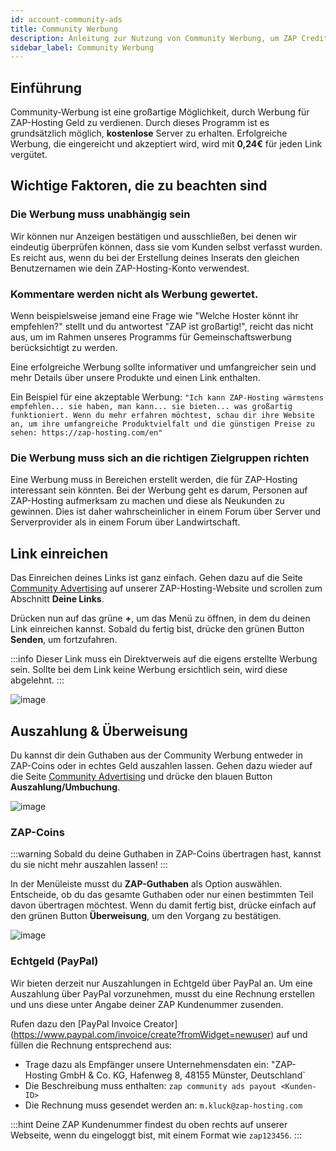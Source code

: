 ```yaml
---
id: account-community-ads
title: Community Werbung
description: Anleitung zur Nutzung von Community Werbung, um ZAP Credits oder Geld über ZAP-Hosting zu verdienen - ZAP-Hosting.com Dokumentation
sidebar_label: Community Werbung
---
```




## Einführung

Community-Werbung ist eine großartige Möglichkeit, durch Werbung für ZAP-Hosting Geld zu verdienen. Durch dieses Programm ist es grundsätzlich möglich, **kostenlose** Server zu erhalten. Erfolgreiche Werbung, die eingereicht und akzeptiert wird, wird mit **0,24€** für jeden Link vergütet.



## Wichtige Faktoren, die zu beachten sind

### Die Werbung muss unabhängig sein

Wir können nur Anzeigen bestätigen und ausschließen, bei denen wir eindeutig überprüfen können, dass sie vom Kunden selbst verfasst wurden. Es reicht aus, wenn du bei der Erstellung deines Inserats den gleichen Benutzernamen wie dein ZAP-Hosting-Konto verwendest.

### Kommentare werden nicht als Werbung gewertet.

Wenn beispielsweise jemand eine Frage wie "Welche Hoster könnt ihr empfehlen?" stellt und du antwortest "ZAP ist großartig!", reicht das nicht aus, um im Rahmen unseres Programms für Gemeinschaftswerbung berücksichtigt zu werden.

Eine erfolgreiche Werbung sollte informativer und umfangreicher sein und mehr Details über unsere Produkte und einen Link enthalten. 

Ein Beispiel für eine akzeptable Werbung: `"Ich kann ZAP-Hosting wärmstens empfehlen... sie haben, man kann... sie bieten... was großartig funktioniert. Wenn du mehr erfahren möchtest, schau dir ihre Website an, um ihre umfangreiche Produktvielfalt und die günstigen Preise zu sehen: https://zap-hosting.com/en"`

### Die Werbung muss sich an die richtigen Zielgruppen richten

Eine Werbung muss in Bereichen erstellt werden, die für ZAP-Hosting interessant sein könnten.
Bei der Werbung geht es darum, Personen auf ZAP-Hosting aufmerksam zu machen und diese als Neukunden zu gewinnen.
Dies ist daher wahrscheinlicher in einem Forum über Server und Serverprovider als in einem Forum über Landwirtschaft.

## Link einreichen

Das Einreichen deines Links ist ganz einfach. Gehen dazu auf die Seite [Community Advertising](https://zap-hosting.com/en/customer/communityads/) auf unserer ZAP-Hosting-Website und scrollen zum Abschnitt **Deine Links**.

Drücken nun auf das grüne **+**, um das Menü zu öffnen, in dem du deinen Link einreichen kannst. Sobald du fertig bist, drücke den grünen Button **Senden**, um fortzufahren.

:::info
Dieser Link muss ein Direktverweis auf die eigens erstellte Werbung sein. Sollte bei dem Link keine Werbung ersichtlich sein, wird diese abgelehnt.
:::

![image](https://github.com/zaphosting/docs/assets/42719082/12839234-efe5-45f5-8d9c-addb69af3e60)

## Auszahlung & Überweisung

Du kannst dir dein Guthaben aus der Community Werbung entweder in ZAP-Coins oder in echtes Geld auszahlen lassen. Gehen dazu wieder auf die Seite [Community Advertising](https://zap-hosting.com/de/customer/communityads/) und drücke den blauen Button **Auszahlung/Umbuchung**.

![image](https://github.com/zaphosting/docs/assets/42719082/de11ee5a-97e5-432a-944c-7f0e2dd9d448)

### ZAP-Coins

:::warning Sobald du deine Guthaben in ZAP-Coins übertragen hast, kannst du sie nicht mehr auszahlen lassen!
:::

In der Menüleiste musst du **ZAP-Guthaben** als Option auswählen. Entscheide, ob du das gesamte Guthaben oder nur einen bestimmten Teil davon übertragen möchtest. Wenn du damit fertig bist, drücke einfach auf den grünen Button **Überweisung**, um den Vorgang zu bestätigen.

![image](https://github.com/zaphosting/docs/assets/42719082/5e88aeee-cb33-46b4-a3c4-4da92273f7b1)



### Echtgeld (PayPal)

Wir bieten derzeit nur Auszahlungen in Echtgeld über PayPal an. Um eine Auszahlung über PayPal vorzunehmen, musst du eine Rechnung erstellen und uns diese unter Angabe deiner ZAP Kundenummer zusenden.

Rufen dazu den [PayPal Invoice Creator] (https://www.paypal.com/invoice/create?fromWidget=newuser) auf und füllen die Rechnung entsprechend aus:

- Trage dazu als Empfänger unsere Unternehmensdaten ein: "ZAP-Hosting GmbH & Co. KG, Hafenweg 8, 48155 Münster, Deutschland`
- Die Beschreibung muss enthalten: `zap community ads payout <Kunden-ID>`
- Die Rechnung muss gesendet werden an: `m.kluck@zap-hosting.com`

:::hint
Deine ZAP Kundenummer findest du oben rechts auf unserer Webseite, wenn du eingeloggt bist, mit einem Format wie `zap123456`.
:::